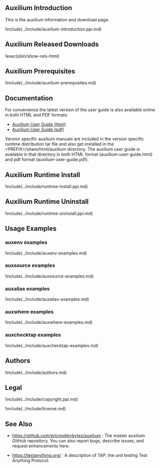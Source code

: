## Auxilium Introduction

This is the auxilium information and download page.

!include(../include/auxilium-introduction.ppi.md)

## Auxilium Released Downloads

!exec(sbin/show-rels-html)

## Auxilium Prerequisites

!include(../include/auxilium-prerequisites.md)

## Documentation

For convenience the latest version of the user guide is also
available online in both HTML and PDF formats:

* [Auxilium User Guide (html)](https://ericmotleybytes.github.io/auxilium/auxilium-user-guide.html)
* [Auxilium User Guide (pdf)](https://ericmotleybytes.github.io/auxilium/auxilium-user-guide.pdf)

Version specific auxilium manuals are included in the
version specific runtime distribution tar file and
also get installed in the \<PREFIX\>/share/html/auxilium directory.
The auxilium user guide is available in that directory
in both HTML format (auxilium-user-guide.html)
and pdf format (auxilium-user-guide.pdf).

## Auxilium Runtime Install

!include(../include/runtime-install.ppi.md)

## Auxilium Runtime Uninstall

!include(../include/runtime-uninstall.ppi.md)

## Usage Examples

### auxenv examples

!include(../include/auxenv-examples.md)

### auxsource examples

!include(../include/auxsource-examples.md)

### auxalias examples

!include(../include/auxalias-examples.md)

### auxwhere examples

!include(../include/auxwhere-examples.md)

### auxchecktap examples

!include(../include/auxchecktap-examples.md)

## Authors

!include(../include/authors.md)

## Legal

!include(../include/copyright.ppi.md)

!include(../include/license.md)

## See Also

* <https://github.com/ericmotleybytes/auxilium> : The master auxilium
  GitHub repository. You can also report bugs, describe issues, and
  request enhancements here.

* <https://testanything.org/> : A description of TAP,
  the unit testing Test Anything Protocol.
